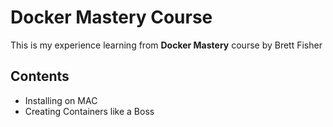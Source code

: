 # Docker Mastery Course

This is my experience learning from **Docker Mastery** course
by Brett Fisher

## Contents 

- Installing on MAC
- Creating Containers like a Boss